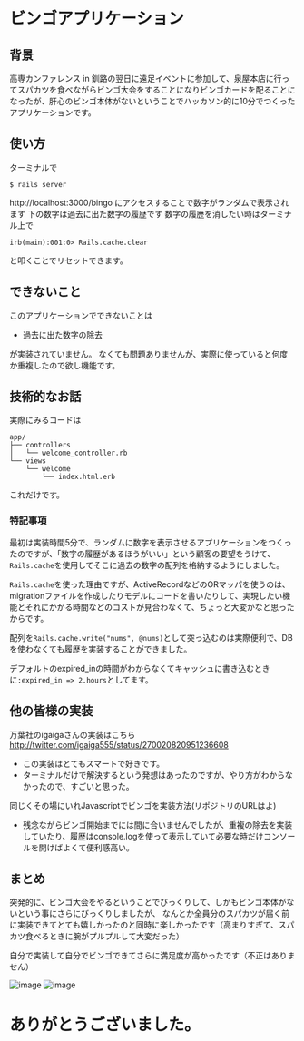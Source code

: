 # ビンゴアプリケーション

## 背景
高専カンファレンス in 釧路の翌日に遠足イベントに参加して、泉屋本店に行ってスパカツを食べながらビンゴ大会をすることになりビンゴカードを配ることになったが、肝心のビンゴ本体がないということでハッカソン的に10分でつくったアプリケーションです。


## 使い方
ターミナルで

```
$ rails server
```

http://localhost:3000/bingo にアクセスすることで数字がランダムで表示されます
下の数字は過去に出た数字の履歴です
数字の履歴を消したい時はターミナル上で

```
irb(main):001:0> Rails.cache.clear
```

と叩くことでリセットできます。

## できないこと
このアプリケーションでできないことは

- 過去に出た数字の除去

が実装されていません。
なくても問題ありませんが、実際に使っていると何度か重複したので欲し機能です。


## 技術的なお話
実際にみるコードは

```
app/
├── controllers
│   └── welcome_controller.rb
└── views
    └── welcome
        └── index.html.erb
```

これだけです。

### 特記事項

最初は実装時間5分で、ランダムに数字を表示させるアプリケーションをつくったのですが、「数字の履歴があるほうがいい」という顧客の要望をうけて、`Rails.cache`を使用してそこに過去の数字の配列を格納するようにしました。

`Rails.cache`を使った理由ですが、ActiveRecordなどのORマッパを使うのは、migrationファイルを作成したりモデルにコードを書いたりして、実現したい機能とそれにかかる時間などのコストが見合わなくて、ちょっと大変かなと思ったからです。

配列を`Rails.cache.write("nums", @nums)`として突っ込むのは実際便利で、DBを使わなくても履歴を実装することができました。

デフォルトのexpired_inの時間がわからなくてキャッシュに書き込むときに`:expired_in => 2.hours`としてます。

## 他の皆様の実装

万葉社のigaigaさんの実装はこちら
http://twitter.com/igaiga555/status/270020820951236608

- この実装はとてもスマートで好きです。
- ターミナルだけで解決するという発想はあったのですが、やり方がわからなかったので、すごいと思った。

同じくその場にいれJavascriptでビンゴを実装方法(リポジトリのURLはよ)

- 残念ながらビンゴ開始までには間に合いませんでしたが、重複の除去を実装していたり、履歴はconsole.logを使って表示していて必要な時だけコンソールを開けばよくて便利感高い。


## まとめ
突発的に、ビンゴ大会をやるということでびっくりして、しかもビンゴ本体がないという事にさらにびっくりしましたが、
なんとか全員分のスパカツが届く前に実装できてとても嬉しかったのと同時に楽しかったです（高まりすぎて、スパカツ食べるときに腕がプルプルして大変だった）

自分で実装して自分でビンゴできてさらに満足度が高かったです（不正はありません）

![image](https://github.com/downloads/asonas/hat-bingo/IMG_0226.jpg)
![image](https://github.com/downloads/asonas/hat-bingo/IMG_0227.jpg)


# ありがとうございました。
